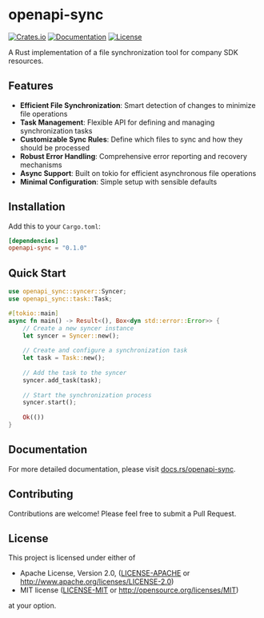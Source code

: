 # openapi-sync

[![Crates.io](https://img.shields.io/crates/v/openapi-sync.svg)](https://crates.io/crates/openapi-sync)
[![Documentation](https://docs.rs/openapi-sync/badge.svg)](https://docs.rs/openapi-sync)
[![License](https://img.shields.io/crates/l/openapi-sync.svg)](LICENSE)

A Rust implementation of a file synchronization tool for company SDK resources.

## Features

- **Efficient File Synchronization**: Smart detection of changes to minimize file operations
- **Task Management**: Flexible API for defining and managing synchronization tasks
- **Customizable Sync Rules**: Define which files to sync and how they should be processed
- **Robust Error Handling**: Comprehensive error reporting and recovery mechanisms
- **Async Support**: Built on tokio for efficient asynchronous file operations
- **Minimal Configuration**: Simple setup with sensible defaults

## Installation

Add this to your `Cargo.toml`:

```toml
[dependencies]
openapi-sync = "0.1.0"
```

## Quick Start

```rust
use openapi_sync::syncer::Syncer;
use openapi_sync::task::Task;

#[tokio::main]
async fn main() -> Result<(), Box<dyn std::error::Error>> {
    // Create a new syncer instance
    let syncer = Syncer::new();
    
    // Create and configure a synchronization task
    let task = Task::new();
    
    // Add the task to the syncer
    syncer.add_task(task);
    
    // Start the synchronization process
    syncer.start();
    
    Ok(())
}
```

## Documentation

For more detailed documentation, please visit [docs.rs/openapi-sync](https://docs.rs/openapi-sync).

## Contributing

Contributions are welcome! Please feel free to submit a Pull Request.

## License

This project is licensed under either of

- Apache License, Version 2.0, ([LICENSE-APACHE](LICENSE-APACHE) or http://www.apache.org/licenses/LICENSE-2.0)
- MIT license ([LICENSE-MIT](LICENSE-MIT) or http://opensource.org/licenses/MIT)

at your option.